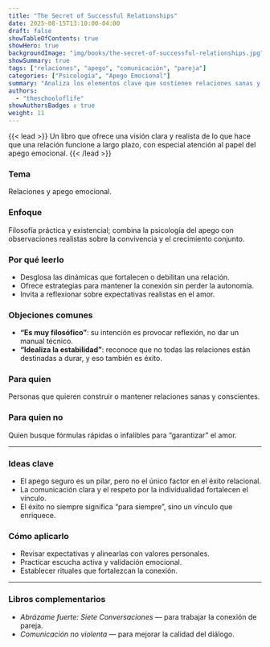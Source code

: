 ```yaml
---
title: "The Secret of Successful Relationships"
date: 2025-08-15T13:10:00-04:00
draft: false
showTableOfContents: true
showHero: true
backgroundImage: "img/books/the-secret-of-successful-relationships.jpg"
showSummary: true
tags: ["relaciones", "apego", "comunicación", "pareja"]
categories: ["Psicología", "Apego Emocional"]
summary: "Analiza los elementos clave que sostienen relaciones sanas y cómo el apego influye en su éxito."
authors:
  - "theschooloflife"
showAuthorsBadges : true
weight: 11
---
```


{{< lead >}}
Un libro que ofrece una visión clara y realista de lo que hace que una relación funcione a largo plazo, con especial atención al papel del apego emocional.
{{< /lead >}}

### Tema
Relaciones y apego emocional.

### Enfoque
Filosofía práctica y existencial; combina la psicología del apego con observaciones realistas sobre la convivencia y el crecimiento conjunto.

### Por qué leerlo
* Desglosa las dinámicas que fortalecen o debilitan una relación.
* Ofrece estrategias para mantener la conexión sin perder la autonomía.
* Invita a reflexionar sobre expectativas realistas en el amor.

### Objeciones comunes
- **“Es muy filosófico”**: su intención es provocar reflexión, no dar un manual técnico.
- **“Idealiza la estabilidad”**: reconoce que no todas las relaciones están destinadas a durar, y eso también es éxito.

### Para quien
Personas que quieren construir o mantener relaciones sanas y conscientes.

### Para quien no
Quien busque fórmulas rápidas o infalibles para “garantizar” el amor.

---

### Ideas clave
- El apego seguro es un pilar, pero no el único factor en el éxito relacional.
- La comunicación clara y el respeto por la individualidad fortalecen el vínculo.
- El éxito no siempre significa “para siempre”, sino un vínculo que enriquece.

### Cómo aplicarlo
- Revisar expectativas y alinearlas con valores personales.
- Practicar escucha activa y validación emocional.
- Establecer rituales que fortalezcan la conexión.

---

### Libros complementarios
- *Abrázame fuerte: Siete Conversaciones* — para trabajar la conexión de pareja.
- *Comunicación no violenta* — para mejorar la calidad del diálogo.
